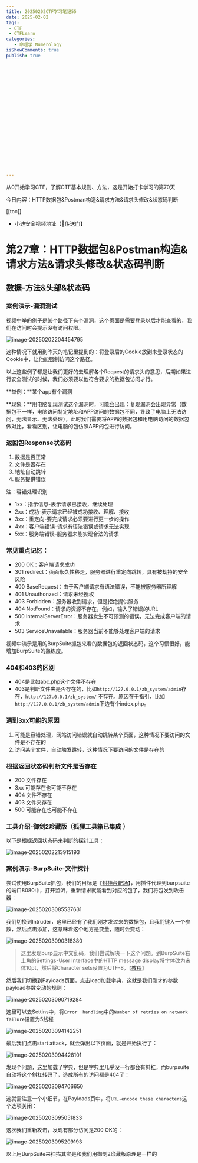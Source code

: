 ```yaml
---
title: 20250202CTF学习笔记55
date: 2025-02-02
tags:
 - CTF
 - CTFLearn
categories:
   - 命理学 Numerology
isShowComments: true
publish: true






















---
```


<Boxx/>

从0开始学习CTF，了解CTF基本规则、方法，这是开始打卡学习的第70天

今日内容：HTTP数据包&Postman构造&请求方法&请求头修改&状态码判断

[[toc]]

- 小迪安全视频地址【[🔗传送门]([https://www.bilibili.com/video/BV123yAYMEwb/)】

<!-- more -->

# 第27章：HTTP数据包&Postman构造&请求方法&请求头修改&状态码判断

## 数据-方法&头部&状态码

### 案例演示-漏洞测试

视频中举的例子是某个路径下有个漏洞，这个页面是需要登录以后才能查看的，我们在访问时会提示没有访问权限。

![image-20250202204454795](/img/ctfLearn/image-20250202204454795.png)

这种情况下就用到昨天的笔记里提到的：将登录后的Cookie放到未登录状态的Cookie中，让他能强制访问这个路径。

以上这些例子都是让我们更好的去理解各个Request的请求头的意思，后期如果进行安全测试的时候，我们必须要以他符合要求的数据包访问才行。

**举例：**某个app有个漏洞

**现象：**用电脑复现测试这个漏洞时，可能会出现：复现漏洞会出现异常（数据包不一样，电脑访问特定地址和APP访问的数据包不同，导致了电脑上无法访问，无法显示、无法处理），此时我们需要将APP的数据包和用电脑访问的数据包做对比，看看区别，让电脑的包仿照APP的包进行访问。



### 返回包Response状态码

1. 数据是否正常
2. 文件是否存在
3. 地址自动跳转
4. 服务提供错误

注：容错处理识别

- 1xx：指示信息-表示请求已接收，继续处理
- 2xx：成功-表示请求已经被成功接收、理解、接收
- 3xx：重定向-要完成请求必须要进行更一步的操作
- 4xx：客户端错误-请求有语法错误或请求无法实现
- 5xx：服务端错误-服务器未能实现合法的请求



### 常见重点记忆：

- 200 OK：客户端请求成功
- 301 redirect：页面永久性移走，服务器进行重定向跳转，具有被劫持的安全风险
- 400 BaseRequest：由于客户端请求有语法错误，不能被服务器所理解
- 401 Unauthonzed：请求未经授权
- 403 Forbidden：服务器收到请求，但是拒绝提供服务
- 404 NotFound：请求的资源不存在，例如，输入了错误的URL
- 500 InternalServerError：服务器发生不可预测的错误，无法完成客户端的请求
- 503 ServiceUnavailable：服务器当前不能够处理客户端的请求

视频中演示是用的BurpSuite抓包来看的数据包的返回状态码，这个习惯很好，能增加BurpSuite的熟练度。



### 404和403的区别

- 404是比如abc.php这个文件不存在
- 403是判断文件夹是否存在的，比如`http://127.0.0.1/zb_system/admin`存在，`http://127.0.0.1/zb_system/` 不存在。原因在于指引，比如`http://127.0.0.1/zb_system/admin`下边有个index.php。



### 遇到3xx可能的原因

1. 可能是容错处理，网站访问错误就自动跳转某个页面，这种情况下要访问的文件是不存在的
2. 访问某个文件，自动触发跳转，这种情况下要访问的文件是存在的



### 根据返回状态码判断文件是否存在

- 200 文件存在
- 3xx 可能存在也可能不存在
- 404 文件不存在
- 403 文件夹存在
- 500 可能存在也可能不存在



### 工具介绍-御剑2珍藏版（狐狸工具箱已集成 ）

以下是根据返回状态码来判断的探针工具：

![image-20250202213915193](/img/ctfLearn/image-20250202213915193.png)



### 案例演示-BurpSuite-文件探针



尝试使用BurpSuite抓包，我们的目标是【[封神台靶场](http://pu2lh35s.ia.aqlab.cn/)】，用插件代理到burpsuite的端口8080中，打开监听，重新请求就能看到对应的包了，我们将包发到攻击器：

![image-20250203085537631](/img/ctfLearn/image-20250203085537631.png)

我们切换到Intruder，这里已经有了我们刚才发过来的数据包，且我们键入一个参数，然后点击添加，这意味着这个地方是变量，随时会变动：

![image-20250203090318380](/img/ctfLearn/image-20250203090318380.png)

> 这里发现burp显示中文乱码，我们尝试解决一下这个问题。到BurpSuite右上角的Settings-User Interface中的HTTP message display将字体改为宋体10pt，然后将Character sets设置为UTF-8，【[教程](https://blog.csdn.net/jrain0803/article/details/145033297)】

然后我们切换到Payloads页面，点击load加载字典，这就是我们刚才的参数payload参数变动的规则：

![image-20250203090719284](/img/ctfLearn/image-20250203090719284.png)

这里可以去Settins中，将`Error  handling`中的`Number of retries on network failure`设置为5线程

![image-20250203094142251](/img/ctfLearn/image-20250203094142251.png)

最后我们点击start attack，就会弹出以下页面，就是开始执行了：

![image-20250203094428101](/img/ctfLearn/image-20250203094428101.png)

发现个问题，这里加载了字典，但是字典里几乎没一行都会有斜杠，而burpsuite自动将这个斜杠转码了，造成所有的访问都是404了：

![image-20250203094706650](/img/ctfLearn/image-20250203094706650.png)

这就需注意一个小细节，在Payloads页中，将`URL-encode these characters`这个选项关闭：

![image-20250203095051833](/img/ctfLearn/image-20250203095051833.png)

这次我们重新攻击，发现有部分访问是200 OK的：

![image-20250203095209193](/img/ctfLearn/image-20250203095209193.png)

以上用BurpSuite来扫描其实是和我们用御剑2珍藏版原理是一样的